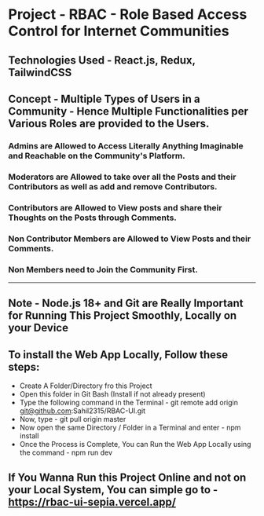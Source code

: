 # Project - RBAC - Role Based Access Control for Internet Communities
## Technologies Used - React.js, Redux, TailwindCSS
## Concept - Multiple Types of Users in a Community - Hence Multiple Functionalities per Various Roles are provided to the Users.
### Admins are Allowed to Access Literally Anything Imaginable and Reachable on the Community's Platform.
### Moderators are Allowed to take over all the Posts and their Contributors as well as add and remove Contributors.
### Contributors are Allowed to View posts and share their Thoughts on the Posts through Comments.
### Non Contributor Members are Allowed to View Posts and their Comments.
### Non Members need to Join the Community First.
_______________________________________________________________________________________________________________________________________

## Note - Node.js 18+ and Git are Really Important for Running This Project Smoothly, Locally on your Device 

## To install the Web App Locally, Follow these steps:
- Create A Folder/Directory fro this Project
- Open this folder in Git Bash (Install if not already present)
- Type the following command in the Terminal - git remote add origin git@github.com:Sahil2315/RBAC-UI.git
- Now, type - git pull origin master
- Now open the same Directory / Folder in a Terminal and enter - npm install
- Once the Process is Complete, You can Run the Web App Locally using the command - npm run dev

## If You Wanna Run this Project Online and not on your Local System, You can simple go to - https://rbac-ui-sepia.vercel.app/
